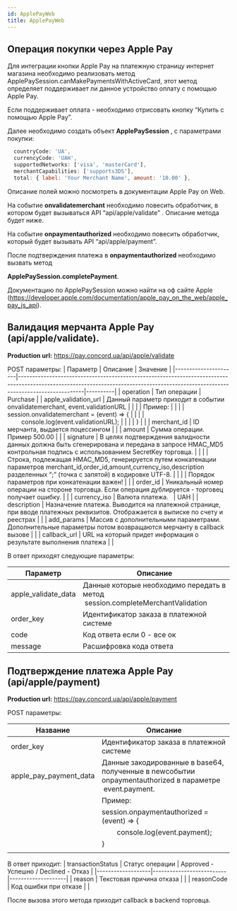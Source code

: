 ```yaml
---
id: ApplePayWeb
title: ApplePayWeb
---
```

## Операция покупки через Apple Pay

Для  интеграции кнопки  Apple Pay  на платежную страницу интернет магазина необходимо реализовать метод ApplePaySession.canMakePaymentsWithActiveCard, этот метод определяет поддерживает ли данное устройство оплату с помощью Apple Pay.


Если поддерживает оплата - необходимо отрисовать кнопку “Купить с помощью Apple Pay”.


Далее необходимо создать объект **ApplePaySession** , с параметрами покупки:
``` js
  countryCode: 'UA',
  currencyCode: 'UAH',
  supportedNetworks: ['visa', 'masterCard'],
  merchantCapabilities: ['supports3DS'],
  total: { label: 'Your Merchant Name', amount: '10.00' },

```
Описание полей можно посмотреть в документации Apple Pay on Web.


На событие **onvalidatemerchant** необходимо повесить обработчик, в котором будет вызываться API “api/apple/validate” . Описание метода будет ниже.

На событие **onpaymentauthorized** необходимо повесить обработчик, который будет вызывать API “api/apple/payment”.


После подтверждения платежа в **onpaymentauthorized** необходимо вызвать метод

**ApplePaySession.completePayment**.


Документацию по ApplePaySession можно найти на оф сайте Apple (https://developer.apple.com/documentation/apple_pay_on_the_web/apple_pay_js_api).


## Валидация мерчанта Apple Pay (api/apple/validate). 
 
 **Production url:** https://pay.concord.ua/api/apple/validate
 
 POST параметры:
 | Параметр             | Описание                                                                                                                                                                          | Значение |
 |----------------------|-----------------------------------------------------------------------------------------------------------------------------------------------------------------------------------|----------|
 | operation            | Тип операции                                                                                                                                                                      | Purchase |
 | apple_validation_url | Данный параметр приходит в событии onvalidatemerchant, event.validationURL                                                                                                        |          |
 |                      | Пример:                                                                                                                                                                           |          |
 |                      | session.onvalidatemerchant = (event) => {                                                                                                                                         |          |
 |                      |         console.log(event.validationURL);                                                                                                                                         |          |
 |                      | }                                                                                                                                                                                 |          |
 | merchant_id          | ID мерчанта, выдается поцесcингом                                                                                                                                                 |          |
 | amount               | Сумма операции. Пример 500.00                                                                                                                                                     |          |
 | signature            | В целях подтверждения валидности данных должна быть сгенерирована и передана в запросе HMAC_MD5 контрольная подпись с использованием SecretKey торговца.                          |          |
 |                      | Строка, подлежащая HMAC_MD5, генерируется путем конкатенации параметров merchant_id,order_id,amount,currency_iso,description разделенных “;” (точка с запятой) в кодировке UTF-8. |          |
 |                      | Порядок параметров при конкатенации важен!                                                                                                                                        |          |
 | order_id             | Уникальный номер операции на стороне торговца. Если операция дублируется - торговец получает ошибку.                                                                              |          |
 | currency_iso         | Валюта платежа.                                                                                                                                                                   | UAH      |
 | description          | Назначение платежа. Выводится на платежной странице, при вводе платежных реквизитов. Отображается в выписке по счету и реестрах                                                   |          |
 | add_params           | Массив с дополнительными параметрами. Дополнительные параметры потом возвращаются мерчанту в callback вызове                                                                      |          |
 | callback_url         | URL на который придет информация о результате выполнения платежа                                                                                                                  |          |
 
 
В ответ приходят следующие параметры:

| Параметр            | Описание                                                                       |
|---------------------|--------------------------------------------------------------------------------|
| apple_validate_data | Данные которые необходимо передать в метод  session.completeMerchantValidation |
| order_key           | Идентификатор заказа в платежной системе                                       |
| code                | Код ответа если 0 - все ок                                                     |
| message             | Расшифровка кода ответа                                                        |


## Подтверждение платежа Apple Pay (api/apple/payment)

**Production url:**   https://pay.concord.ua/api/apple/payment

POST параметры:

| Название               | Описание                                                                                                |
|------------------------|---------------------------------------------------------------------------------------------------------|
| order_key              | Идентификатор заказа в платежной системе                                                                |
| apple_pay_payment_data | Данные закодированные в base64, полученные в newсобытии onpaymentauthorized в параметре  event.payment. |
|                        | Пример:                                                                                                 |
|                        | session.onpaymentauthorized = (event) => {                                                              |
|                        |         console.log(event.payment);                                                                     |
|                        | }                                                                                                       |
|                        |                                                                                                         |

В ответ приходит:
| transactionStatus | Статус операции          | Approved - Успешно / Declined - Отказ  |
|-------------------|--------------------------|--------------------|
| reason            | Текстовая причина отказа |                    |
| reasonCode        | Код ошибки при отказе    |                    |

После вызова этого метода приходит callback в backend торговца.